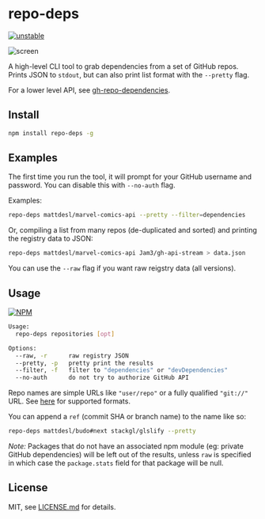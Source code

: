 # repo-deps

[![unstable](http://badges.github.io/stability-badges/dist/unstable.svg)](http://github.com/badges/stability-badges)

![screen](http://i.imgur.com/Xa3ANaJ.png)

A high-level CLI tool to grab dependencies from a set of GitHub repos. Prints JSON to `stdout`, but can also print list format with the `--pretty` flag.

For a lower level API, see [gh-repo-dependencies](https://www.npmjs.com/package/gh-repo-dependencies).

## Install

```sh
npm install repo-deps -g
```

## Examples

The first time you run the tool, it will prompt for your GitHub username and password. You can disable this with `--no-auth` flag.

Examples:

```sh
repo-deps mattdesl/marvel-comics-api --pretty --filter=dependencies
```

Or, compiling a list from many repos (de-duplicated and sorted) and printing the registry data to JSON:

```sh
repo-deps mattdesl/marvel-comics-api Jam3/gh-api-stream > data.json
```

You can use the `--raw` flag if you want raw reigstry data (all versions).

## Usage

[![NPM](https://nodei.co/npm/repo-deps.png)](https://www.npmjs.com/package/repo-deps)

```sh
Usage:
  repo-deps repositories [opt]

Options:
  --raw, -r      raw registry JSON
  --pretty, -p   pretty print the results
  --filter, -f   filter to "dependencies" or "devDependencies"
  --no-auth      do not try to authorize GitHub API
```

Repo names are simple URLs like `"user/repo"` or a fully qualified `"git://"` URL. See [here](https://www.npmjs.com/package/github-url-to-object) for supported formats.

You can append a `ref` (commit SHA or branch name) to the name like so:

```sh
repo-deps mattdesl/budo#next stackgl/glslify --pretty
```

*Note:* Packages that do not have an associated npm module (eg: private GitHub dependencies) will be left out of the results, unless `raw` is specified in which case the `package.stats` field for that package will be null.

## License

MIT, see [LICENSE.md](http://github.com/Jam3/repo-deps/blob/master/LICENSE.md) for details.
